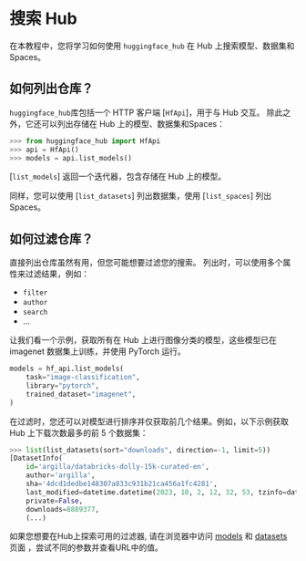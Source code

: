 <!--⚠️ 请注意，此文件是 Markdown 格式，但包含我们文档构建器的特定语法（类似于 MDX），可能无法在您的 Markdown 查看器中正确渲染。
-->

# 搜索 Hub

在本教程中，您将学习如何使用 `huggingface_hub` 在 Hub 上搜索模型、数据集和Spaces。

## 如何列出仓库？

`huggingface_hub`库包括一个 HTTP 客户端 [`HfApi`]，用于与 Hub 交互。 除此之外，它还可以列出存储在 Hub 上的模型、数据集和Spaces：

```py
>>> from huggingface_hub import HfApi
>>> api = HfApi()
>>> models = api.list_models()
```

[`list_models`] 返回一个迭代器，包含存储在 Hub 上的模型。

同样，您可以使用 [`list_datasets`] 列出数据集，使用 [`list_spaces`] 列出 Spaces。

## 如何过滤仓库？

直接列出仓库虽然有用，但您可能想要过滤您的搜索。
列出时，可以使用多个属性来过滤结果，例如：
- `filter`
- `author`
- `search`
- ...

让我们看一个示例，获取所有在 Hub 上进行图像分类的模型，这些模型已在 imagenet 数据集上训练，并使用 PyTorch 运行。

```py
models = hf_api.list_models(
	task="image-classification",
	library="pytorch",
	trained_dataset="imagenet",
)
```

在过滤时，您还可以对模型进行排序并仅获取前几个结果。例如，以下示例获取 Hub 上下载次数最多的前 5 个数据集：

```py
>>> list(list_datasets(sort="downloads", direction=-1, limit=5))
[DatasetInfo(
	id='argilla/databricks-dolly-15k-curated-en',
	author='argilla',
	sha='4dcd1dedbe148307a833c931b21ca456a1fc4281',
	last_modified=datetime.datetime(2023, 10, 2, 12, 32, 53, tzinfo=datetime.timezone.utc),
	private=False,
	downloads=8889377,
	(...)
```



如果您想要在Hub上探索可用的过滤器, 请在浏览器中访问 [models](https://huggingface.co/models) 和 [datasets](https://huggingface.co/datasets) 页面
，尝试不同的参数并查看URL中的值。

